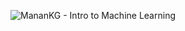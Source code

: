 ![MananKG - Intro to Machine Learning](https://user-images.githubusercontent.com/62146744/79040475-4eaf9800-7c06-11ea-88e2-5c84d4eb044b.png)

